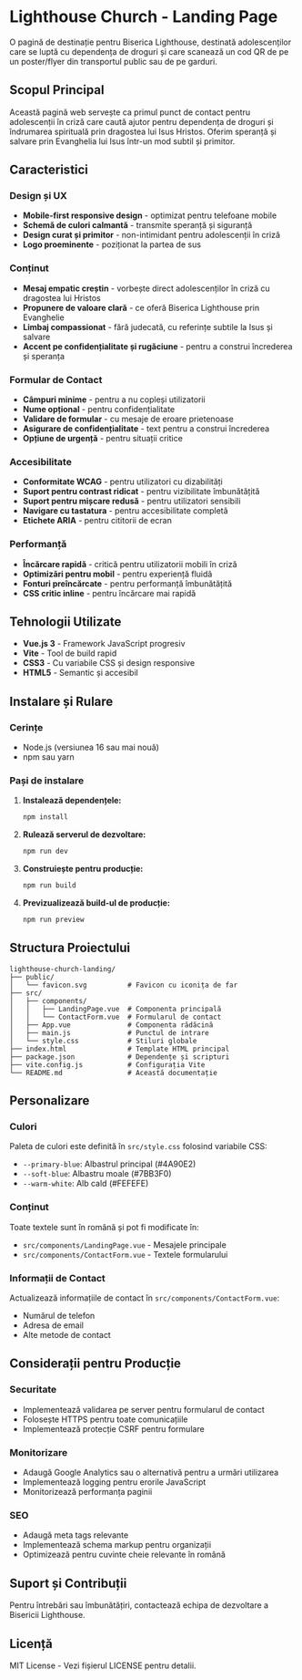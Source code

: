 # Lighthouse Church - Landing Page

O pagină de destinație pentru Biserica Lighthouse, destinată adolescenților care se luptă cu dependența de droguri și care scanează un cod QR de pe un poster/flyer din transportul public sau de pe garduri.

## Scopul Principal

Această pagină web servește ca primul punct de contact pentru adolescenții în criză care caută ajutor pentru dependența de droguri și îndrumarea spirituală prin dragostea lui Isus Hristos. Oferim speranță și salvare prin Evanghelia lui Isus într-un mod subtil și primitor.

## Caracteristici

### Design și UX
- **Mobile-first responsive design** - optimizat pentru telefoane mobile
- **Schemă de culori calmantă** - transmite speranță și siguranță
- **Design curat și primitor** - non-intimidant pentru adolescenții în criză
- **Logo proeminente** - poziționat la partea de sus

### Conținut
- **Mesaj empatic creștin** - vorbește direct adolescenților în criză cu dragostea lui Hristos
- **Propunere de valoare clară** - ce oferă Biserica Lighthouse prin Evanghelie
- **Limbaj compassionat** - fără judecată, cu referințe subtile la Isus și salvare
- **Accent pe confidențialitate și rugăciune** - pentru a construi încrederea și speranța

### Formular de Contact
- **Câmpuri minime** - pentru a nu copleși utilizatorii
- **Nume opțional** - pentru confidențialitate
- **Validare de formular** - cu mesaje de eroare prietenoase
- **Asigurare de confidențialitate** - text pentru a construi încrederea
- **Opțiune de urgență** - pentru situații critice

### Accesibilitate
- **Conformitate WCAG** - pentru utilizatori cu dizabilități
- **Suport pentru contrast ridicat** - pentru vizibilitate îmbunătățită
- **Suport pentru mișcare redusă** - pentru utilizatori sensibili
- **Navigare cu tastatura** - pentru accesibilitate completă
- **Etichete ARIA** - pentru cititorii de ecran

### Performanță
- **Încărcare rapidă** - critică pentru utilizatorii mobili în criză
- **Optimizări pentru mobil** - pentru experiență fluidă
- **Fonturi preîncărcate** - pentru performanță îmbunătățită
- **CSS critic inline** - pentru încărcare mai rapidă

## Tehnologii Utilizate

- **Vue.js 3** - Framework JavaScript progresiv
- **Vite** - Tool de build rapid
- **CSS3** - Cu variabile CSS și design responsive
- **HTML5** - Semantic și accesibil

## Instalare și Rulare

### Cerințe
- Node.js (versiunea 16 sau mai nouă)
- npm sau yarn

### Pași de instalare

1. **Instalează dependențele:**
   ```bash
   npm install
   ```

2. **Rulează serverul de dezvoltare:**
   ```bash
   npm run dev
   ```

3. **Construiește pentru producție:**
   ```bash
   npm run build
   ```

4. **Previzualizează build-ul de producție:**
   ```bash
   npm run preview
   ```

## Structura Proiectului

```
lighthouse-church-landing/
├── public/
│   └── favicon.svg          # Favicon cu iconița de far
├── src/
│   ├── components/
│   │   ├── LandingPage.vue  # Componenta principală
│   │   └── ContactForm.vue  # Formularul de contact
│   ├── App.vue              # Componenta rădăcină
│   ├── main.js              # Punctul de intrare
│   └── style.css            # Stiluri globale
├── index.html               # Template HTML principal
├── package.json             # Dependențe și scripturi
├── vite.config.js           # Configurația Vite
└── README.md                # Această documentație
```

## Personalizare

### Culori
Paleta de culori este definită în `src/style.css` folosind variabile CSS:
- `--primary-blue`: Albastrul principal (#4A90E2)
- `--soft-blue`: Albastru moale (#7BB3F0)
- `--warm-white`: Alb cald (#FEFEFE)

### Conținut
Toate textele sunt în română și pot fi modificate în:
- `src/components/LandingPage.vue` - Mesajele principale
- `src/components/ContactForm.vue` - Textele formularului

### Informații de Contact
Actualizează informațiile de contact în `src/components/ContactForm.vue`:
- Numărul de telefon
- Adresa de email
- Alte metode de contact

## Considerații pentru Producție

### Securitate
- Implementează validarea pe server pentru formularul de contact
- Folosește HTTPS pentru toate comunicațiile
- Implementează protecție CSRF pentru formulare

### Monitorizare
- Adaugă Google Analytics sau o alternativă pentru a urmări utilizarea
- Implementează logging pentru erorile JavaScript
- Monitorizează performanța paginii

### SEO
- Adaugă meta tags relevante
- Implementează schema markup pentru organizații
- Optimizează pentru cuvinte cheie relevante în română

## Suport și Contribuții

Pentru întrebări sau îmbunătățiri, contactează echipa de dezvoltare a Bisericii Lighthouse.

## Licență

MIT License - Vezi fișierul LICENSE pentru detalii.
